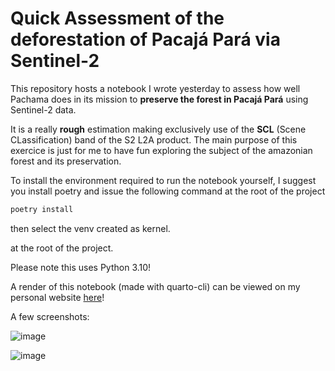 # Quick Assessment of the deforestation of Pacajá Pará via Sentinel-2 #

This repository hosts a notebook I wrote yesterday to assess how well Pachama does in its mission to **preserve the forest in Pacajá Pará** using Sentinel-2 data.

It is a really **rough** estimation making exclusively use of the **SCL** (Scene CLassification) band of the S2 L2A product.
The main purpose of this exercice is just for me to have fun exploring the subject of the amazonian forest and its preservation.

To install the environment required to run the notebook yourself, I suggest you install poetry and issue the following command at the root of the project
```bash
poetry install
```
then select the venv created as kernel.

at the root of the project.

Please note this uses Python 3.10!

A render of this notebook (made with quarto-cli) can be viewed on my personal website [here](https://lambdakey.org/custom-html/pachama_demo.html)!

A few screenshots:

![image](https://github.com/plouvart/pachama-demo/assets/16258591/e8e9376b-4095-443a-98dc-38ea3bf4c80f)

![image](https://github.com/plouvart/pachama-demo/assets/16258591/748f9845-be91-4fe8-86f4-d8d1c1dfad7f)



